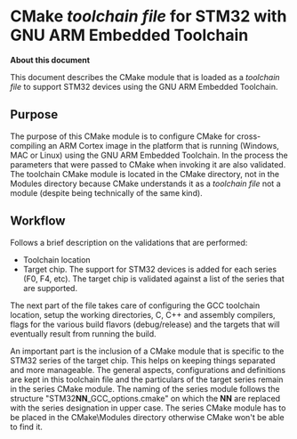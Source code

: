 # CMake _toolchain file_ for STM32 with GNU ARM Embedded Toolchain

**About this document**

This document describes the CMake module that is loaded as a _toolchain file_ to support STM32 devices using the GNU ARM Embedded Toolchain.

## Purpose

The purpose of this CMake module is to configure CMake for cross-compiling an ARM Cortex image in the platform that is running (Windows, MAC or Linux) using the GNU ARM Embedded Toolchain.
In the process the parameters that were passed to CMake when invoking it are also validated.
The toolchain CMake module is located in the CMake directory, not in the Modules directory because CMake understands it as a _toolchain file_ not a module (despite being technically of the same kind).

## Workflow

Follows a brief description on the validations that are performed:

- Toolchain location
- Target chip. The support for STM32 devices is added for each series (F0, F4, etc). The target chip is validated against a list of the series that are supported.

The next part of the file takes care of configuring the GCC toolchain location, setup the working directories, C, C++ and assembly compilers, flags for the various build flavors (debug/release) and the targets that will eventually result from running the build.

An important part is the inclusion of a CMake module that is specific to the STM32 series of the target chip. This helps on keeping things separated and more manageable. The general aspects, configurations and definitions are kept in this toolchain file and the particulars of the target series remain in the series CMake module. The naming of the series module follows the structure "STM32**NN**_GCC_options.cmake" on which the **NN** are replaced with the series designation in upper case.
The series CMake module has to be placed in the CMake\Modules directory otherwise CMake won't be able to find it.

